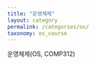 ```yaml
---
title: "운영체제"
layout: category
permalink: /categories/os/
taxonomy: os_course
---
```

운영체제(OS, COMP312)